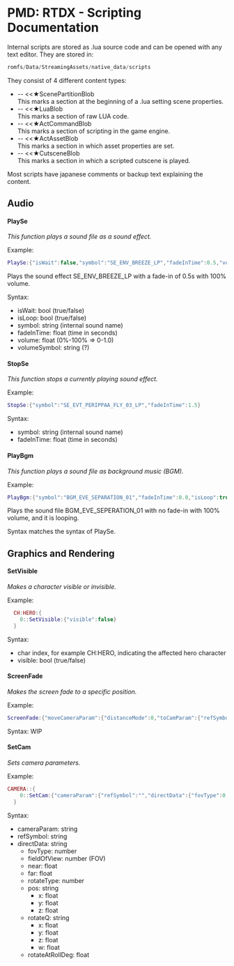 # PMD: RTDX - Scripting Documentation

Internal scripts are stored as .lua source code and can be opened with any text editor. They are stored in:
```javascript
romfs/Data/StreamingAssets/native_data/scripts
```

They consist of 4 different content types:
- -- <<★ScenePartitionBlob  
 This marks a section at the beginning of a .lua setting scene properties.
- -- <<★LuaBlob  
 This marks a section of raw LUA code.
- -- <<★ActCommandBlob  
 This marks a section of scripting in the game engine.
- -- <<★ActAssetBlob  
 This marks a section in which asset properties are set.
- -- <<★CutsceneBlob  
 This marks a section in which a scripted cutscene is played.

Most scripts have japanese comments or backup text explaining the content.
## Audio
#### PlaySe
*This function plays a sound file as a sound effect.*

Example:
```lua
PlaySe:{"isWait":false,"symbol":"SE_ENV_BREEZE_LP","fadeInTime":0.5,"volume":1.0,"volumeSymbol":"DEFAULT"}
```
Plays the sound effect SE_ENV_BREEZE_LP with a fade-in of 0.5s with 100% volume.

Syntax:
- isWait: bool (true/false)
- isLoop: bool (true/false)
- symbol: string (internal sound name)
- fadeInTime: float (time in seconds)
- volume: float (0%-100% => 0-1.0)
- volumeSymbol: string (?)

#### StopSe
*This function stops a currently playing sound effect.*

Example:
```lua
StopSe:{"symbol":"SE_EVT_PERIPPAA_FLY_03_LP","fadeInTime":1.5}
```
Syntax:
- symbol: string (internal sound name)
- fadeInTime: float (time in seconds)

#### PlayBgm
*This function plays a sound file as background music (BGM).*

Example:
```lua
PlayBgm:{"symbol":"BGM_EVE_SEPARATION_01","fadeInTime":0.0,"isLoop":true,"channel":1,"volume":1.0,"volumeSymbol":"DEFAULT"}
```

Plays the sound file BGM_EVE_SEPERATION_01 with no fade-in with 100% volume, and it is looping.

Syntax matches the syntax of PlaySe.

## Graphics and Rendering

#### SetVisible
*Makes a character visible or invisible.*

Example:

```lua
  CH:HERO:{
    0::SetVisible:{"visible":false}
  }
```

Syntax:
- char index, for example CH:HERO, indicating the affected hero character
- visible: bool (true/false)

#### ScreenFade
*Makes the screen fade to a specific position.*

Example:

```lua
ScreenFade:{"moveCameraParam":{"distanceMode":0,"toCamParam":{"refSymbol":"","directData":{"fovType":105,"fieldOfView":60.0,"near":0.10000000149011612,"far":1000.0,"rotateType":100,"pos":{"x":0.0,"y":0.0,"z":0.0},"rotateQ":{"x":0.0,"y":0.0,"z":0.0,"w":0.0},"rotateAtPos":{"x":0.0,"y":0.0,"z":1.0},"rotateAtRollDeg":0.0}}},"isWait":true,"fadeMode":100,"fadeLayer":0,"fadeTime":0.5,"fadeTimeSymbol":"","fadeColorStart":{"r":0.0,"g":0.0,"b":0.0,"a":0.0},"fadeColorEnd":{"r":0.0,"g":0.0,"b":0.0,"a":0.0}}
```

Syntax: WIP

#### SetCam
*Sets camera parameters.*

Example:

```lua
CAMERA::{
    0::SetCam:{"cameraParam":{"refSymbol":"","directData":{"fovType":0,"fieldOfView":40.0,"near":0.10000000149011612,"far":1000.0,"rotateType":100,"pos":{"x":-36.47456359863281,"y":1.4158525466918946,"z":0.30426549911499026},"rotateQ":{"x":-0.014602495357394219,"y":0.9118948578834534,"z":-0.032567769289016727,"w":-0.40886905789375307},"rotateAtPos":{"x":0.0,"y":0.0,"z":1.0},"rotateAtRollDeg":0.0}}}
  }
```
Syntax:
- cameraParam: string
 - refSymbol: string
 - directData: string
   - fovType: number
   - fieldOfView: number (FOV)
   - near: float
   - far: float
   - rotateType: number
   - pos: string
     - x: float
	  - y: float
	  - z: float
	- rotateQ: string
	    - x: float
	    - y: float
	    - z: float
	    - w: float
	- rotateAtRollDeg: float

